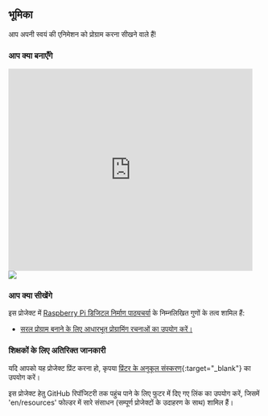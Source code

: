 ## भूमिका

आप अपनी स्वयं की एनिमेशन को प्रोग्राम करना सीखने वाले हैं!

### आप क्या बनाएँगे

<div class="scratch-preview">
  <iframe allowtransparency="true" width="485" height="402" src="https://scratch.mit.edu/projects/embed/26818098/?autostart=false" frameborder="0"></iframe>
  <img src="images/space-final.png">
</div>

### आप क्या सीखेंगे

इस प्रोजेक्ट में [Raspberry Pi डिजिटल निर्माण पाठ्यचर्या](http://rpf.io/curriculum) के निम्नलिखित गुणों के तत्व शामिल हैं:

+ [सरल प्रोग्राम बनाने के लिए आधारभूत प्रोग्रामिंग रचनाओं का उपयोग करें।](https://www.raspberrypi.org/curriculum/programming/creator)


### शिक्षकों के लिए अतिरिक्त जानकारी

यदि आपको यह प्रोजेक्ट प्रिंट करना हो, कृपया [प्रिंटर के अनुकूल संस्करण](https://projects.raspberrypi.org/en/projects/lost-in-space/print){:target="_blank"} का उपयोग करें।

इस प्रोजेक्ट हेतु GitHub रिपॉजिटरी तक पहुंच पाने के लिए फुटर में दिए गए लिंक का उपयोग करें, जिसमें 'en/resources' फोल्डर में सारे संसाधन (सम्पूर्ण प्रोजेक्टों के उदाहरण के साथ) शामिल हैं।
